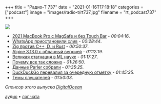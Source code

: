 +++
title = "Радио-Т 737"
date = "2021-01-16T17:18:18"
categories = ["podcast"]
image = "images/radio-t/rt737.jpg"
filename = "rt_podcast737"
+++

![](https://radio-t.com/images/radio-t/rt737.jpg)

- [2021 MacBook Pro с MagSafe и без Touch Bar](https://9to5mac.com/2021/01/14/kuo-details-2021-macbook-pro-new-design-with-squared-off-sides-magsafe-connector-and-io-return-touch-bar-removed/) - *00:04:16*.
- [WhatsApp приостановили слив](https://www.dw.com/en/whatsapp-delays-privacy-changes-following-backlash/a-56243714) - *00:28:44*.
- [Zig против C++, D, и Rust](https://ziglang.org/learn/why_zig_rust_d_cpp/) - *00:50:37*.
- [Alpine 3.13.0 с облачный версией](https://alpinelinux.org/posts/Alpine-3.13.0-released.html) - *01:12:19*.
- [Великая стагнация в ML науке](https://marksaroufim.substack.com/p/machine-learning-the-great-stagnation) - *01:17:27*.
- [Почему все так сложно](https://tomcritchlow.com/2021/01/14/new-browsers/) - *01:26:50*.
- [Данные Parler собрали](https://www.reddit.com/r/ParlerWatch/comments/kuqvs3/all_parler_user_data_is_being_downloaded_as_we/) - *01:35:25*.
- [DuckDuckGo перевалил за очередную отметку](https://duckduckgo.com/traffic) - *01:45:35*.
- [Темы слушателей](https://radio-t.com/p/2021/01/12/prep-737/) - *01:50:03*.

*Спонсор этого выпуска [DigitalOcean](https://do.co/radiot)*


[аудио](https://cdn.radio-t.com/rt_podcast737.mp3) • [лог чата](https://chat.radio-t.com/logs/radio-t-737.html)
<audio src="https://cdn.radio-t.com/rt_podcast737.mp3" preload="none"></audio>
